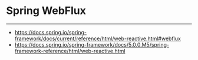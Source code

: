 # Spring WebFlux

---
- https://docs.spring.io/spring-framework/docs/current/reference/html/web-reactive.html#webflux
- https://docs.spring.io/spring-framework/docs/5.0.0.M5/spring-framework-reference/html/web-reactive.html